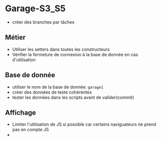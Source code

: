 # Garage-S3_S5
- créer des branches par tâches


## Métier
- Utiliser les setters dans toutes les constructeurs
- Vérifier la fermeture de connexion à la base de donnée en cas d'utilisation

## Base de donnée
- utiliser le nom de la base de donnée: `garage1`
- créer des données de teste cohérentes
- tester les données dans les scripts avant de valider(commit)

## Affichage
- Limiter l'utilisation de JS si possible car certains naviguateurs ne prend pas en compte JS
- 